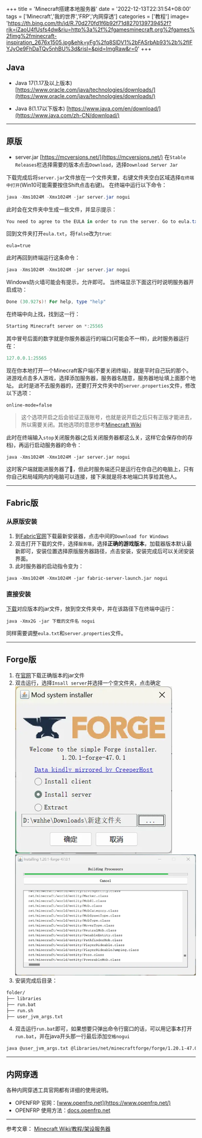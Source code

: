 +++
title = 'Minecraft搭建本地服务器'
date = '2022-12-13T22:31:54+08:00'
tags = ['Minecraft','我的世界','FRP','内网穿透']
categories = ['教程']
image= 'https://th.bing.com/th/id/R.70d270fd1f6b92f71d8270139739452f?rik=iZaoU4fUsfs4dw&riu=http%3a%2f%2fgamesminecraft.org%2fgames%2fimg%2fminecraft-inspiration_2676x1505.jpg&ehk=yFg%2fq8SlDV1%2bFASrbAb93%2b%2fIFYJyOe9FhDaTQv5nhBU%3d&risl=&pid=ImgRaw&r=0'
+++


## Java
 - Java 17(1.17及以上版本)
[https://www.oracle.com/java/technologies/downloads/](https://www.oracle.com/java/technologies/downloads/)

 - Java 8(1.17以下版本)
[https://www.java.com/en/download/](https://www.java.com/zh-CN/download/)

---

## 原版
 - server.jar   [https://mcversions.net/](https://mcversions.net/)
在`Stable Releases`栏选择需要的版本点击`Download`，选择`Download Server Jar`

下载完成后将`server.jar`文件放在一个文件夹里，右键文件夹空白区域选择`在终端中打开`(Win10可能需要按住Shift点击右键)。
在终端中运行以下命令：
```powershell
java -Xms1024M -Xmx1024M -jar server.jar nogui
```
此时会在文件夹中生成一些文件，并显示提示：
```powershell
You need to agree to the EULA in order to run the server. Go to eula.txt for more info.
```
回到文件夹打开`eula.txt`，将`false`改为`true`:
```
eula=true
```
此时再回到终端运行这条命令：
```powershell
java -Xms1024M -Xmx1024M -jar server.jar nogui
```
Windows防火墙可能会有提示，允许即可。
当终端显示下面这行时说明服务器开启成功：
```powershell
Done (30.927s)! For help, type "help"
```
在终端中向上找，找到这一行：
```powershell
Starting Minecraft server on *:25565
```
其中冒号后面的数字就是你服务器运行的端口(可能会不一样)，此时服务器运行在：
```powershell
127.0.0.1:25565
```

现在你本地打开一个Minecraft客户端(不要关闭终端)，就是平时自己玩的那个。进游戏点击多人游戏，选择添加服务器，服务器名随意，服务器地址填上面那个地址。
此时是进不去服务器的，还要打开文件夹中的`server.properties`文件，修改以下选项：
```
online-mode=false
```
> 这个选项开启之后会验证正版账号，也就是说开启之后只有正版才能进去，所以需要关闭。其他选项的意思参考[Minecraft Wiki](https://minecraft.fandom.com/zh/wiki/Server.properties#Minecraft%E6%9C%8D%E5%8A%A1%E5%99%A8%E5%B1%9E%E6%80%A7)

此时在终端输入`stop`关闭服务器(之后关闭服务器都这么关，这样它会保存你的存档)，再运行启动服务器的命令：
```
java -Xms1024M -Xmx1024M -jar server.jar nogui
```
这时客户端就能进服务器了🎉，但此时服务端还只是运行在你自己的电脑上，只有你自己和局域网内的电脑可以连接，接下来就是将本地端口共享给其他人。

---

## Fabric版

### 从原版安装
1. 到[Fabric官网](https://fabricmc.net/use)下载最新安装器，点击中间的`Download for Windows`
2. 双击打开下载的文件，选择`服务端`，选择**正确的游戏版本**，加载器版本默认最新即可，安装位置选择原版服务器路径，点击安装，安装完成后可以关闭安装界面。
3. 此时服务器的启动指令变为：
```
java -Xms1024M -Xmx1024M -jar fabric-server-launch.jar nogui
```
### 直接安装
[下载](https://fabricmc.net/use/server/)对应版本的jar文件，放到空文件夹中，并在该路径下在终端中运行：
```
java -Xmx2G -jar 下载的文件名 nogui
```
同样需要调整`eula.txt`和`server.properties`文件。

---

## Forge版
1. 在[官网](https://files.minecraftforge.net/net/minecraftforge/forge/)下载正确版本的jar文件
2. 双击运行，选择`Insall server`并选择一个空文件夹，点击确定
![Forge-installer](Forge-installer.webp)
![Forge-installing](Forge-installing.webp)
3. 安装完成后目录：
```
folder/
├── libraries
├── run.bat
├── run.sh
├── user_jvm_args.txt
```
4. 双击运行`run.bat`即可，如果想要只弹出命令行窗口的话，可以用记事本打开`run.bat`，并在java开头那一行最后添加`空格nogui`
```bash
java @user_jvm_args.txt @libraries/net/minecraftforge/forge/1.20.1-47.0.1/win_args.txt %* nogui
```

---

## 内网穿透
各种内网穿透工具官网都有详细的使用说明。
 - OPENFRP 官网：[www.openfrp.net](https://www.openfrp.net/)
 - OPENFRP 使用方法：[docs.openfrp.net](https://docs.openfrp.net/)

---

参考文章：
[Minecraft Wiki/教程/架设服务器](https://minecraft.fandom.com/zh/wiki/%E6%95%99%E7%A8%8B/%E6%9E%B6%E8%AE%BE%E6%9C%8D%E5%8A%A1%E5%99%A8)
